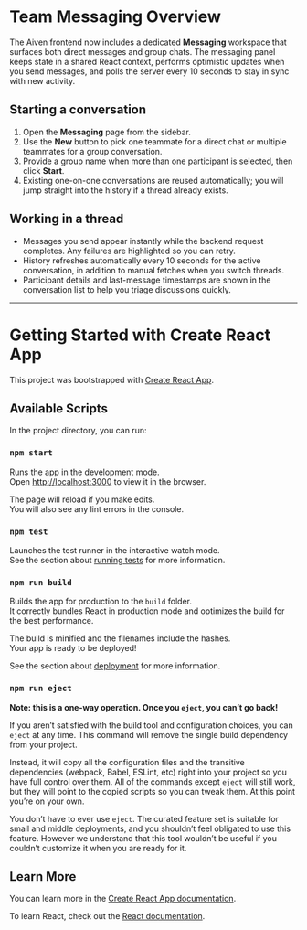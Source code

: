 # Team Messaging Overview

The Aiven frontend now includes a dedicated **Messaging** workspace that surfaces both direct messages and group chats. The messaging panel keeps state in a shared React context, performs optimistic updates when you send messages, and polls the server every 10 seconds to stay in sync with new activity.

## Starting a conversation
1. Open the **Messaging** page from the sidebar.
2. Use the **New** button to pick one teammate for a direct chat or multiple teammates for a group conversation.
3. Provide a group name when more than one participant is selected, then click **Start**.
4. Existing one-on-one conversations are reused automatically; you will jump straight into the history if a thread already exists.

## Working in a thread
- Messages you send appear instantly while the backend request completes. Any failures are highlighted so you can retry.
- History refreshes automatically every 10 seconds for the active conversation, in addition to manual fetches when you switch threads.
- Participant details and last-message timestamps are shown in the conversation list to help you triage discussions quickly.

---

# Getting Started with Create React App

This project was bootstrapped with [Create React App](https://github.com/facebook/create-react-app).

## Available Scripts

In the project directory, you can run:

### `npm start`

Runs the app in the development mode.\
Open [http://localhost:3000](http://localhost:3000) to view it in the browser.

The page will reload if you make edits.\
You will also see any lint errors in the console.

### `npm test`

Launches the test runner in the interactive watch mode.\
See the section about [running tests](https://facebook.github.io/create-react-app/docs/running-tests) for more information.

### `npm run build`

Builds the app for production to the `build` folder.\
It correctly bundles React in production mode and optimizes the build for the best performance.

The build is minified and the filenames include the hashes.\
Your app is ready to be deployed!

See the section about [deployment](https://facebook.github.io/create-react-app/docs/deployment) for more information.

### `npm run eject`

**Note: this is a one-way operation. Once you `eject`, you can’t go back!**

If you aren’t satisfied with the build tool and configuration choices, you can `eject` at any time. This command will remove the single build dependency from your project.

Instead, it will copy all the configuration files and the transitive dependencies (webpack, Babel, ESLint, etc) right into your project so you have full control over them. All of the commands except `eject` will still work, but they will point to the copied scripts so you can tweak them. At this point you’re on your own.

You don’t have to ever use `eject`. The curated feature set is suitable for small and middle deployments, and you shouldn’t feel obligated to use this feature. However we understand that this tool wouldn’t be useful if you couldn’t customize it when you are ready for it.

## Learn More

You can learn more in the [Create React App documentation](https://facebook.github.io/create-react-app/docs/getting-started).

To learn React, check out the [React documentation](https://reactjs.org/).
